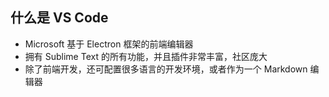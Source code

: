 ## 什么是 VS Code

+ Microsoft 基于 Electron 框架的前端编辑器
+ 拥有 Sublime Text 的所有功能，并且插件非常丰富，社区庞大
+ 除了前端开发，还可配置很多语言的开发环境，或者作为一个 Markdown 编辑器

